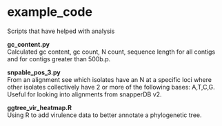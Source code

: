 # example_code
Scripts that have helped with analysis  

**gc_content.py**  
Calculated gc content, gc count, N count, sequence length for all contigs and for contigs greater than 500b.p.  
  
**snpable_pos_3.py**  
From an alignment see which isolates have an N at a specific loci where other isolates collectively have 2 or more of the following bases: A,T,C,G.  
Useful for looking into alignments from snapperDB v2.  
  
**ggtree_vir_heatmap.R**  
Using R to add virulence data to better annotate a phylogenetic tree.
